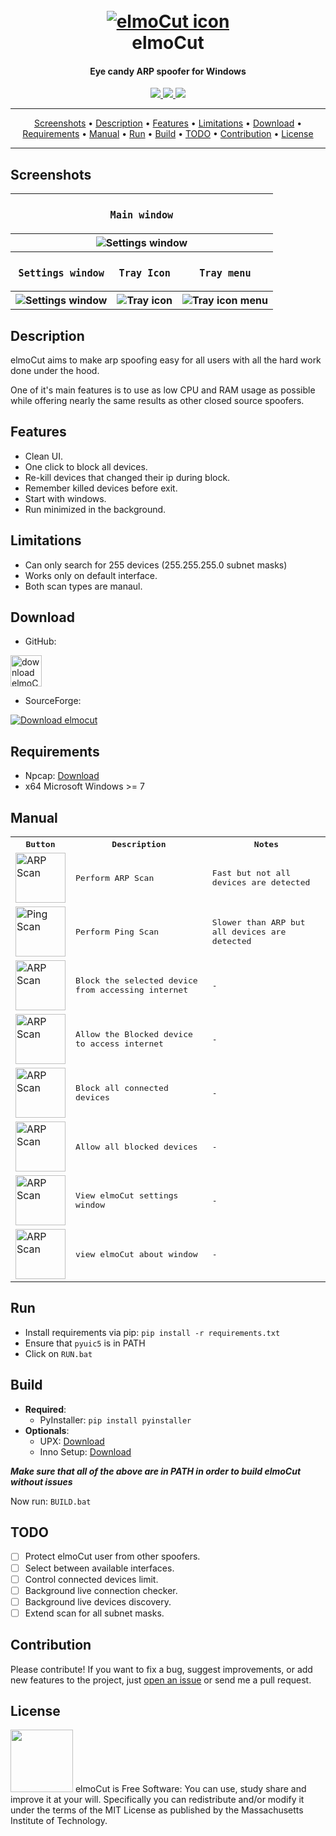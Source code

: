 <h1 align="center">
  <br>
  <a href="https://github.com/elmoiv/elmocut"><img src="https://github.com/elmoiv/elmocut/blob/main/data/icon.png" alt="elmoCut icon"></a>
  <br>
  elmoCut
  <br>
</h1>
<h4 align="center">Eye candy ARP spoofer for Windows</h4>

<p align=center>
  <a target="_blank" href="https://github.com/elmoiv/elmocut/releases/latest" title="Latest release">
    <img src="https://img.shields.io/github/v/release/elmoiv/elmocut?maxAge=24010">
  </a>
  <a target="_blank" href="https://github.com/elmoiv/elmocut/releases/latest" title="Downloads">
    <img src="https://img.shields.io/github/downloads/elmoiv/elmocut/total.svg?maxAge=24110">
  </a>
  <a target="_blank" href="LICENSE" title="License: MIT">
    <img src="https://img.shields.io/github/license/elmoiv/elmocut">
  </a>
</p>

<hr>
<p align="center">
  <a href="#screenshots">Screenshots</a> &bull;
  <a href="#description">Description</a> &bull;
  <a href="#features">Features</a> &bull;
  <a href="#limitations">Limitations</a> &bull;
  <a href="#download">Download</a> &bull;
  <a href="#requirements">Requirements</a> &bull;
  <a href="#manual">Manual</a> &bull;
  <a href="#run">Run</a> &bull;
  <a href="#build">Build</a> &bull;
  <a href="#todo">TODO</a> &bull;
  <a href="#contribution">Contribution</a> &bull;
  <a href="#license">License</a>
</p>
<hr>

## Screenshots

<table>
  <tr>
    <th colspan="3">
      <samp><h3>Main window</h3></samp>
    </th>
  </tr>
  <tr>
    <th colspan="3">
      <img src="https://github.com/elmoiv/elmocut/blob/main/data/preview.png?raw=true" alt="Settings window">
    </th>
  </tr>
  <tr>
    <th>
      <samp><h3>Settings window</h3></samp>
    </th>
    <th>
      <samp><h3>Tray Icon</h3></samp>
    </th>
    <th>
      <samp><h3>Tray menu</h3></samp>
    </th>
  </tr>
  <tr>
    <th>
      <img src="https://github.com/elmoiv/elmocut/blob/main/data/preview-settings.png" alt="Settings window">
    </th>
    <th>
      <img src="https://github.com/elmoiv/elmocut/blob/main/data/preview-tray.png" alt="Tray icon">
    </th>
    <th>
      <img src="https://github.com/elmoiv/elmocut/blob/main/data/preview-tray-menu.png" alt="Tray icon menu">
    </th>
  </tr>
</table>

## Description
elmoCut aims to make arp spoofing easy for all users with all the hard work done under the hood.

One of it's main features is to use as low CPU and RAM usage as possible while offering nearly the same results as other closed source spoofers.

## Features
- Clean UI.
- One click to block all devices.
- Re-kill devices that changed their ip during block.
- Remember killed devices before exit.
- Start with windows.
- Run minimized in the background.

## Limitations
- Can only search for 255 devices (255.255.255.0 subnet masks)
- Works only on default interface.
- Both scan types are manaul.

## Download
- GitHub:

<a href="https://github.com/elmoiv/elmocut/releases/latest"><img src="https://github.com/elmoiv/elmocut/blob/main/data/download.png" alt="download elmoCut" width=50></a>

- SourceForge:

[![Download elmocut](https://a.fsdn.com/con/app/sf-download-button)](https://sourceforge.net/projects/elmocut/files/latest/download)


## Requirements
  - Npcap: [Download](https://nmap.org/npcap/dist/npcap-1.10.exe)
  - x64 Microsoft Windows >= 7

## Manual
<table>
  <tr>
    <th><samp>Button</samp></th>
    <th><samp>Description</samp></th>
    <th><samp>Notes</samp></th>
  </tr>
  <tr>
    <td><img src="https://github.com/elmoiv/elmocut/blob/main/assets/scan_easy.png" alt="ARP Scan" width="80px"></td>
    <td><samp>Perform ARP Scan</samp></td>
    <td><samp>Fast but not all devices are detected</samp></td>
  </tr>
  <tr>
    <td><img src="https://github.com/elmoiv/elmocut/blob/main/assets/scan_hard.png" alt="Ping Scan" width="80px"></td>
    <td><samp>Perform Ping Scan</samp></td>
    <td><samp>Slower than ARP but all devices are detected</samp></td>
  </tr>
  <tr>
    <td><img src="https://github.com/elmoiv/elmocut/blob/main/assets/kill.png" alt="ARP Scan" width="80px"></td>
    <td><samp>Block the selected device from accessing internet</samp></td>
    <td><samp>-</samp></td>
  </tr>
  <tr>
    <td><img src="https://github.com/elmoiv/elmocut/blob/main/assets/unkill.png" alt="ARP Scan" width="80px"></td>
    <td><samp>Allow the Blocked device to access internet</samp></td>
    <td><samp>-</samp></td>
  </tr>
  <tr>
    <td><img src="https://github.com/elmoiv/elmocut/blob/main/assets/killall.png" alt="ARP Scan" width="80px"></td>
    <td><samp>Block all connected devices</samp></td>
    <td><samp>-</samp></td>
  </tr>
  <tr>
    <td><img src="https://github.com/elmoiv/elmocut/blob/main/assets/unkillall.png" alt="ARP Scan" width="80px"></td>
    <td><samp>Allow all blocked devices</samp></td>
    <td><samp>-</samp></td>
  </tr>
  <tr>
    <td><img src="https://github.com/elmoiv/elmocut/blob/main/assets/settings.png" alt="ARP Scan" width="80px"></td>
    <td><samp>View elmoCut settings window</samp></td>
    <td><samp>-</samp></td>
  </tr>
  <tr>
    <td><img src="https://github.com/elmoiv/elmocut/blob/main/assets/about.png" alt="ARP Scan" width="80px"></td>
    <td><samp>view elmoCut about window</samp></td>
    <td><samp>-</samp></td>
  </tr>
</table>
 
## Run
 - Install requirements via pip: `pip install -r requirements.txt`
 - Ensure that `pyuic5` is in PATH
 - Click on `RUN.bat`

## Build
 - **Required**:
    - PyInstaller: `pip install pyinstaller`
 - **Optionals**:
    - UPX: [Download](https://github.com/upx/upx/releases/download/v3.96/upx-3.96-win64.zip)
    - Inno Setup: [Download](https://files.jrsoftware.org/is/6/innosetup-6.0.3.exe)

***Make sure that all of the above are in PATH in order to build elmoCut without issues***

Now run: `BUILD.bat`



## TODO
- [ ] Protect elmoCut user from other spoofers.
- [ ] Select between available interfaces.
- [ ] Control connected devices limit.
- [ ] Background live connection checker.
- [ ] Background live devices discovery.
- [ ] Extend scan for all subnet masks.

## Contribution
Please contribute! If you want to fix a bug, suggest improvements, or add new features to the project, just [open an issue](https://github.com/elmoiv/elmocut/issues) or send me a pull request.

## License
<img src="https://github.com/elmoiv/elmocut/blob/main/data/mit.png" width=100>
elmoCut is Free Software: You can use, study share and improve it at your will. Specifically you can redistribute and/or modify it under the terms of the MIT License as published by the Massachusetts Institute of Technology.
